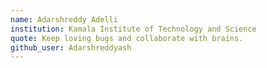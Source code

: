 ```yaml
---
name: Adarshreddy Adelli
institution: Kamala Institute of Technology and Science
quote: Keep loving bugs and collaborate with brains.
github_user: Adarshreddyash
---
```

